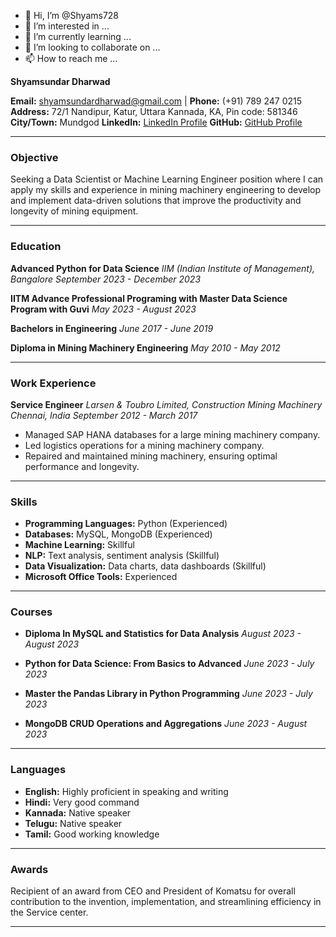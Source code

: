 - 👋 Hi, I’m @Shyams728
- 👀 I’m interested in ...
- 🌱 I’m currently learning ...
- 💞️ I’m looking to collaborate on ...
- 📫 How to reach me ...


**Shyamsundar Dharwad**

**Email:** shyamsundardharwad@gmail.com | **Phone:** (+91) 789 247 0215
**Address:** 72/1 Nandipur, Katur, Uttara Kannada, KA, Pin code: 581346
**City/Town:** Mundgod 
**LinkedIn:** [LinkedIn Profile](https://www.linkedin.com/in/shyamsundar-dharwad-052690aa/)
**GitHub:** [GitHub Profile](https://github.com/Shyams728)

---

### **Objective**
Seeking a Data Scientist or Machine Learning Engineer position where I can apply my skills and experience in mining machinery engineering to develop and implement data-driven solutions that improve the productivity and longevity of mining equipment.

---

### **Education**
**Advanced Python for Data Science**
*IIM (Indian Institute of Management), Bangalore*
*September 2023 - December 2023*

**IITM Advance Professional Programing with Master Data Science Program with Guvi**
*May 2023 - August 2023*

**Bachelors in Engineering**
*June 2017 - June 2019*

**Diploma in Mining Machinery Engineering**
*May 2010 - May 2012*

---

### **Work Experience**
**Service Engineer**
*Larsen & Toubro Limited, Construction Mining Machinery*
*Chennai, India*
*September 2012 - March 2017*
- Managed SAP HANA databases for a large mining machinery company.
- Led logistics operations for a mining machinery company.
- Repaired and maintained mining machinery, ensuring optimal performance and longevity.

---

### **Skills**
- **Programming Languages:** Python (Experienced)
- **Databases:** MySQL, MongoDB (Experienced)
- **Machine Learning:** Skillful
- **NLP:** Text analysis, sentiment analysis (Skillful)
- **Data Visualization:** Data charts, data dashboards (Skillful)
- **Microsoft Office Tools:** Experienced

---

### **Courses**
- **Diploma In MySQL and Statistics for Data Analysis**
  *August 2023 - August 2023*
  
- **Python for Data Science: From Basics to Advanced**
  *June 2023 - July 2023*
  
- **Master the Pandas Library in Python Programming**
  *June 2023 - July 2023*
  
- **MongoDB CRUD Operations and Aggregations**
  *June 2023 - August 2023*

---

### **Languages**
- **English:** Highly proficient in speaking and writing
- **Hindi:** Very good command
- **Kannada:** Native speaker
- **Telugu:** Native speaker
- **Tamil:** Good working knowledge

---

### **Awards**
Recipient of an award from CEO and President of Komatsu for overall contribution to the invention, implementation, and streamlining efficiency in the Service center.

---

<!---
Shyams728/Shyams728 is a ✨ special ✨ repository because its `README.md` (this file) appears on your GitHub profile.
You can click the Preview link to take a look at your changes.
--->

